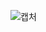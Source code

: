 ![캡처](https://user-images.githubusercontent.com/77439799/195265349-f1681ff7-2eb8-44f8-96b4-daf2b08772e2.PNG)
